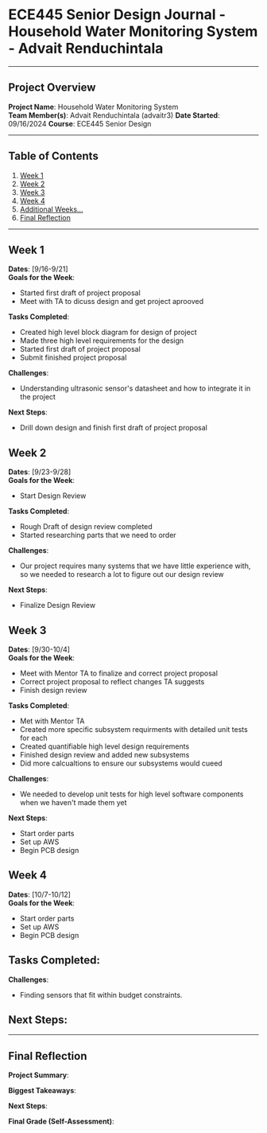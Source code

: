 # ECE445 Senior Design Journal - Household Water Monitoring System - Advait Renduchintala

---

## Project Overview
**Project Name**: Household Water Monitoring System  
**Team Member(s)**: Advait Renduchintala (advaitr3)
**Date Started**: 09/16/2024 
**Course**: ECE445 Senior Design  

---

## Table of Contents
1. [Week 1](#week-1)
2. [Week 2](#week-2)
3. [Week 3](#week-3)
4. [Week 4](#week-4)
5. [Additional Weeks...](#additional-weeks)
6. [Final Reflection](#final-reflection)

---

## Week 1
**Dates**: [9/16-9/21]  
**Goals for the Week**:
- Started first draft of project proposal
- Meet with TA to dicuss design and get project aprooved

**Tasks Completed**:
- Created high level block diagram for design of project
- Made three high level requirements for the design
- Started first draft of project proposal
- Submit finished project proposal

**Challenges**:
- Understanding ultrasonic sensor's datasheet and how to integrate it in the project

**Next Steps**:
- Drill down design and finish first draft of project proposal

## Week 2
**Dates**: [9/23-9/28]  
**Goals for the Week**:
- Start Design Review 

**Tasks Completed**:
- Rough Draft of design review completed
- Started researching parts that we need to order

**Challenges**:
- Our project requires many systems that we have little experience with, so we needed to research a lot to figure out our design review

**Next Steps**:
- Finalize Design Review

## Week 3
**Dates**: [9/30-10/4]  
**Goals for the Week**:
- Meet with Mentor TA to finalize and correct project proposal
- Correct project proposal to reflect changes TA suggests
- Finish design review

**Tasks Completed**:
- Met with Mentor TA
- Created more specific subsystem requirments with detailed unit tests for each
- Created quantifiable high level design requirements
- Finished design review and added new subsystems
- Did more calcualtions to ensure our subsystems would cueed

**Challenges**:
- We needed to develop unit tests for high level software components when we haven't made them yet

**Next Steps**:
- Start order parts
- Set up AWS
- Begin PCB design

## Week 4
**Dates**: [10/7-10/12]  
**Goals for the Week**:
- Start order parts
- Set up AWS
- Begin PCB design

**Tasks Completed**:
-

**Challenges**:
- Finding sensors that fit within budget constraints.

**Next Steps**:
- 
---

## Final Reflection
**Project Summary**:

**Biggest Takeaways**:

**Next Steps**:

**Final Grade (Self-Assessment)**: